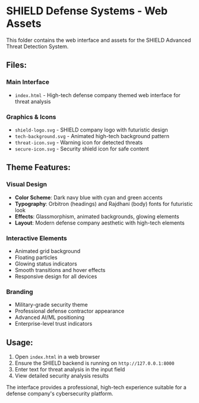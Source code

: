 # SHIELD Defense Systems - Web Assets

This folder contains the web interface and assets for the SHIELD Advanced Threat Detection System.

## Files:

### Main Interface
- `index.html` - High-tech defense company themed web interface for threat analysis

### Graphics & Icons
- `shield-logo.svg` - SHIELD company logo with futuristic design
- `tech-background.svg` - Animated high-tech background pattern
- `threat-icon.svg` - Warning icon for detected threats
- `secure-icon.svg` - Security shield icon for safe content

## Theme Features:

### Visual Design
- **Color Scheme**: Dark navy blue with cyan and green accents
- **Typography**: Orbitron (headings) and Rajdhani (body) fonts for futuristic look
- **Effects**: Glassmorphism, animated backgrounds, glowing elements
- **Layout**: Modern defense company aesthetic with high-tech elements

### Interactive Elements
- Animated grid background
- Floating particles
- Glowing status indicators
- Smooth transitions and hover effects
- Responsive design for all devices

### Branding
- Military-grade security theme
- Professional defense contractor appearance
- Advanced AI/ML positioning
- Enterprise-level trust indicators

## Usage:
1. Open `index.html` in a web browser
2. Ensure the SHIELD backend is running on `http://127.0.0.1:8000`
3. Enter text for threat analysis in the input field
4. View detailed security analysis results

The interface provides a professional, high-tech experience suitable for a defense company's cybersecurity platform.


